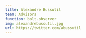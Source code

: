 ```yaml
---
title: Alexandre Bussutil
team: Advisors
function: bolt.observer
img: alexandrebussutil.jpg
url: https://twitter.com/abussutil
---
```


